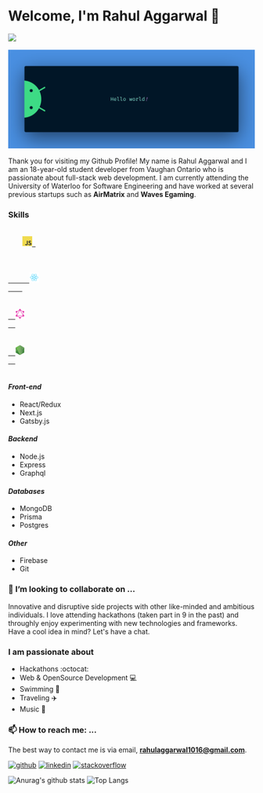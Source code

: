 

# Welcome, I'm Rahul Aggarwal :wave:
![](https://komarev.com/ghpvc/?username=RahulAggarwal1016&label=PROFILE+VIEWS&color=brightgreen) 

![Hello Word](https://github.com/RahulAggarwal1016/RahulAggarwal1016/blob/master/banner.png)

Thank you for visiting my Github Profile! My name is Rahul Aggarwal and I am an 18-year-old student developer from Vaughan Ontario who is passionate about full-stack web development. I am currently attending the University of Waterloo for Software Engineering and have worked at several previous startups such as **AirMatrix** and **Waves Egaming**. 

### Skills
<p>
  <code> 
    <a target="_blank" rel="noopener noreferrer" href="https://raw.githubusercontent.com/github/explore/80688e429a7d4ef2fca1e82350fe8e3517d3494d/topics/javascript/javascript.png"><img height="20" src="https://raw.githubusercontent.com/github/explore/80688e429a7d4ef2fca1e82350fe8e3517d3494d/topics/javascript/javascript.png" style="max-width:100%;"> 
</a>
  </code>
  
  <code>
    <a target="_blank" rel="noopener noreferrer" href="https://raw.githubusercontent.com/github/explore/80688e429a7d4ef2fca1e82350fe8e3517d3494d/topics/react/react.png">
      <img height="20" src="https://raw.githubusercontent.com/github/explore/80688e429a7d4ef2fca1e82350fe8e3517d3494d/topics/react/react.png" style="max-width:100%;">
    </a>
 </code> 
 
 <code>
  <a target="_blank" rel="noopener noreferrer" href="https://raw.githubusercontent.com/github/explore/5c058a388828bb5fde0bcafd4bc867b5bb3f26f3/topics/graphql/graphql.png">
  <img height="20" src="https://raw.githubusercontent.com/github/explore/5c058a388828bb5fde0bcafd4bc867b5bb3f26f3/topics/graphql/graphql.png" style="max-width:100%;">
  </a>
 </code>
  
  <code>
  <a target="_blank" rel="noopener noreferrer" href="https://raw.githubusercontent.com/github/explore/80688e429a7d4ef2fca1e82350fe8e3517d3494d/topics/nodejs/nodejs.png">
  <img height="20" src="https://raw.githubusercontent.com/github/explore/80688e429a7d4ef2fca1e82350fe8e3517d3494d/topics/nodejs/nodejs.png" style="max-width:100%;">
  </a>
  </code>
</p>

#### *Front-end*
* React/Redux 
* Next.js
* Gatsby.js

#### *Backend*
* Node.js
* Express
* Graphql

#### *Databases*
* MongoDB
* Prisma
* Postgres

#### *Other*
* Firebase
* Git

### 👯 I’m looking to collaborate on ...

Innovative and disruptive side projects with other like-minded and ambitious individuals. I love attending hackathons (taken part in 9 in the past) and throughly enjoy experimenting with new technologies and frameworks. Have a cool idea in mind? Let's have a chat. 

### I am passionate about

* Hackathons :octocat:
* Web & OpenSource Development :computer: 
* Swimming :basketball:
* Traveling :airplane:
* Music :guitar:

### 📫 How to reach me: ...

The best way to contact me is via email, **rahulaggarwal1016@gmail.com**.

[<img src='https://cdn.jsdelivr.net/npm/simple-icons@3.0.1/icons/github.svg' alt='github' height='40'>](https://github.com/RahulAggarwal1016)  [<img src='https://cdn.jsdelivr.net/npm/simple-icons@3.0.1/icons/linkedin.svg' alt='linkedin' height='40'>](https://www.linkedin.com/in/rahul1016/)  [<img src='https://cdn.jsdelivr.net/npm/simple-icons@3.0.1/icons/stackoverflow.svg' alt='stackoverflow' height='40'>](https://stackoverflow.com/users/13688867) 

![Anurag's github stats](https://github-readme-stats.vercel.app/api?username=RahulAggarwal1016&count_private=true&&show_icons=true&title_color=ffc857&icon_color=8ac926&text_color=daf7dc&bg_color=151515) ![Top Langs](https://github-readme-stats.vercel.app/api/top-langs/?username=RahulAggarwal1016&&show_icons=true&title_color=ffc857&icon_color=8ac926&text_color=daf7dc&bg_color=151515)
